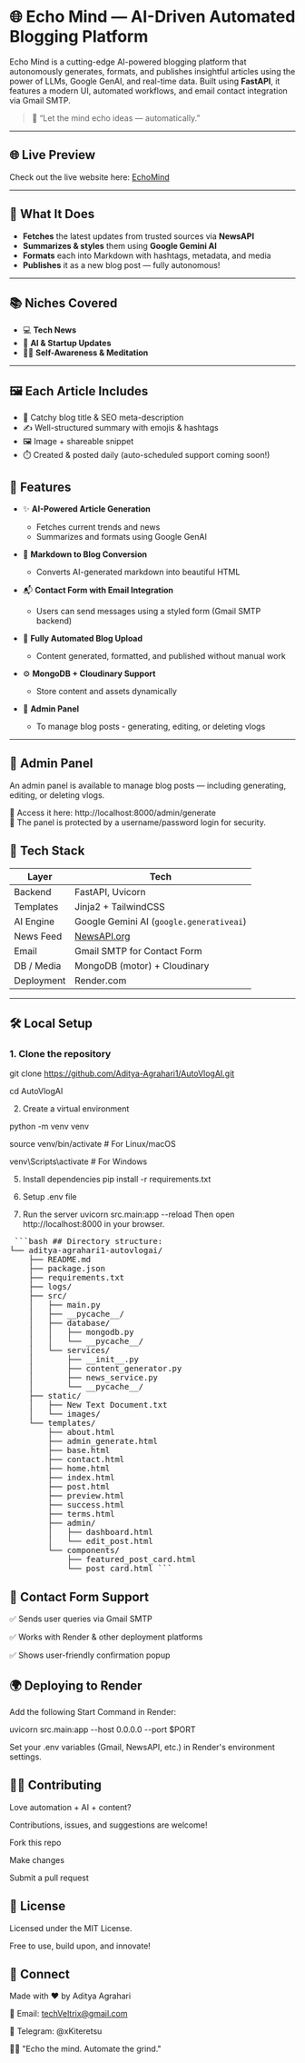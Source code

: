 # 🌐 Echo Mind — AI-Driven Automated Blogging Platform

Echo Mind is a cutting-edge AI-powered blogging platform that autonomously generates, formats, and publishes insightful articles using the power of LLMs, Google GenAI, and real-time data. Built using **FastAPI**, it features a modern UI, automated workflows, and email contact integration via Gmail SMTP.

> 🚀 “Let the mind echo ideas — automatically.”

---

## 🌐 Live Preview

Check out the live website here: [EchoMind](https://echomind-lvlj.onrender.com)

---
## 🧠 What It Does

- **Fetches** the latest updates from trusted sources via **NewsAPI**
- **Summarizes & styles** them using **Google Gemini AI**
- **Formats** each into Markdown with hashtags, metadata, and media
- **Publishes** it as a new blog post — fully autonomous!

---

## 📚 Niches Covered

- 💻 **Tech News**  
- 🤖 **AI & Startup Updates**  
- 🧘‍♂️ **Self-Awareness & Meditation**

 ---

 ## 🖼️ Each Article Includes

- 🎯 Catchy blog title & SEO meta-description  
- ✍️ Well-structured summary with emojis & hashtags  
- 🖼️ Image + shareable snippet  
- ⏱️ Created & posted daily (auto-scheduled support coming soon!)


## 🧠 Features

- ✨ **AI-Powered Article Generation**
  - Fetches current trends and news
  - Summarizes and formats using Google GenAI

- 🎨 **Markdown to Blog Conversion**
  - Converts AI-generated markdown into beautiful HTML

- 📬 **Contact Form with Email Integration**
  - Users can send messages using a styled form (Gmail SMTP backend)

- 📁 **Fully Automated Blog Upload**
  - Content generated, formatted, and published without manual work

- ⚙️ **MongoDB + Cloudinary Support**
  - Store content and assets dynamically  

- 🔐 **Admin Panel**
  - To manage blog posts - generating, editing, or deleting vlogs
---

## 🔐 Admin Panel

An admin panel is available to manage blog posts — including generating, editing, or deleting vlogs.

🔗 Access it here: http://localhost:8000/admin/generate  
🧾 The panel is protected by a username/password login for security.


## 🚧 Tech Stack

| Layer       | Tech                         |
|------------|------------------------------|
| Backend     | FastAPI, Uvicorn             |
| Templates   | Jinja2 + TailwindCSS         |
| AI Engine   | Google Gemini AI (`google.generativeai`)  
| News Feed   | [NewsAPI.org](https://newsapi.org)  
| Email       | Gmail SMTP for Contact Form  |
| DB / Media  | MongoDB (motor) + Cloudinary |
| Deployment  | Render.com                   |

---

## 🛠️ Local Setup

### 1. Clone the repository

 git clone https://github.com/Aditya-Agrahari1/AutoVlogAI.git
 
 cd AutoVlogAI

2. Create a virtual environment
 
python -m venv venv

source venv/bin/activate    # For Linux/macOS

venv\Scripts\activate       # For Windows

5. Install dependencies
pip install -r requirements.txt

6. Setup .env file

7. Run the server
uvicorn src.main:app --reload
Then open http://localhost:8000 in your browser.


<pre> ```bash ## Directory structure:
└── aditya-agrahari1-autovlogai/
    ├── README.md
    ├── package.json
    ├── requirements.txt
    ├── logs/
    ├── src/
    │   ├── main.py
    │   ├── __pycache__/
    │   ├── database/
    │   │   ├── mongodb.py
    │   │   └── __pycache__/
    │   └── services/
    │       ├── __init__.py
    │       ├── content_generator.py
    │       ├── news_service.py
    │       └── __pycache__/
    ├── static/
    │   ├── New Text Document.txt
    │   └── images/
    └── templates/
        ├── about.html
        ├── admin_generate.html
        ├── base.html
        ├── contact.html
        ├── home.html
        ├── index.html
        ├── post.html
        ├── preview.html
        ├── success.html
        ├── terms.html
        ├── admin/
        │   ├── dashboard.html
        │   └── edit_post.html
        └── components/
            ├── featured_post_card.html
            └── post_card.html ``` </pre>


## 📨 Contact Form Support
✅ Sends user queries via Gmail SMTP

✅ Works with Render & other deployment platforms

✅ Shows user-friendly confirmation popup


## 🌍 Deploying to Render
Add the following Start Command in Render:

uvicorn src.main:app --host 0.0.0.0 --port $PORT

Set your .env variables (Gmail, NewsAPI, etc.) in Render's environment settings.

## 🧑‍💻 Contributing
Love automation + AI + content?

Contributions, issues, and suggestions are welcome!

Fork this repo

Make changes

Submit a pull request


## 📜 License
Licensed under the MIT License.

Free to use, build upon, and innovate!

## 🔗 Connect
Made with ❤️ by Aditya Agrahari

📩 Email: techVeltrix@gmail.com

📲 Telegram: @xKiteretsu

🧘‍♂️ "Echo the mind. Automate the grind."
